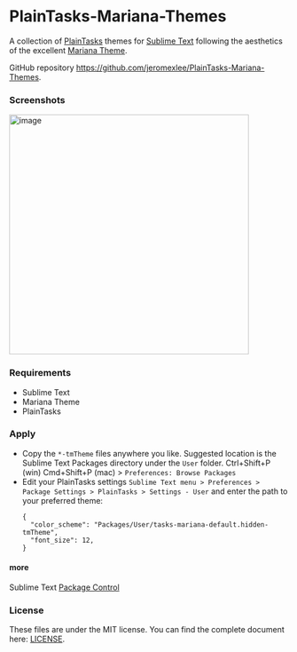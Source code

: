 # PlainTasks-Mariana-Themes

A collection of [PlainTasks](https://github.com/aziz/PlainTasks) themes for [Sublime Text](https://www.sublimetext.com/) following the aesthetics of the excellent [Mariana Theme](https://vscodethemes.com/e/jrtools.mariana/mariana-sublime).  

GitHub repository <https://github.com/jeromexlee/PlainTasks-Mariana-Themes>.

### Screenshots

<img width="432" alt="image" src="https://github.com/user-attachments/assets/57cff387-f521-4ff5-9b97-372039528d96" />


### Requirements

* Sublime Text
* Mariana Theme
* PlainTasks

### Apply

* Copy the `*-tmTheme` files anywhere you like. Suggested location is the Sublime Text Packages directory under the `User` folder. Ctrl+Shift+P (win) Cmd+Shift+P (mac) > `Preferences: Browse Packages`
* Edit your PlainTasks settings `Sublime Text menu > Preferences > Package Settings > PlainTasks > Settings - User`
and enter the path to your preferred theme:
  ```
  {
    "color_scheme": "Packages/User/tasks-mariana-default.hidden-tmTheme",
    "font_size": 12,
  }
  ```

#### more

Sublime Text [Package Control](https://packagecontrol.io/docs)

### License

These files are under the MIT license. You can find the complete document here: [LICENSE](https://github.com/Gregory-K/PlainTasks-Material-Themes/blob/master/LICENSE).
